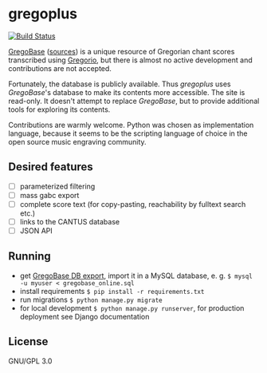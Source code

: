 # gregoplus

[![Build Status](https://travis-ci.org/igneus/gregobase.svg?branch=master)](https://travis-ci.org/igneus/gregobase)

[GregoBase](https://gregobase.selapa.net/)
([sources](https://github.com/olivierberten/GregoBase))
is a unique resource of Gregorian chant scores
transcribed using
[Gregorio](http://gregorio-project.github.io/),
but there is almost no active development
and contributions are not accepted.

Fortunately, the database is publicly available.
Thus *gregoplus* uses *GregoBase*'s database to make its contents
more accessible.
The site is read-only. It doesn't attempt to replace
*GregoBase*, but to provide additional tools for exploring
its contents.

Contributions are warmly welcome.
Python was chosen as implementation language,
because it seems to be the scripting language of choice
in the open source music engraving community.

## Desired features

- [ ] parameterized filtering
- [ ] mass gabc export
- [ ] complete score text (for copy-pasting, reachability by fulltext search etc.)
- [ ] links to the CANTUS database
- [ ] JSON API

## Running

* get [GregoBase DB export](https://github.com/gregorio-project/GregoBase/blob/master/gregobase_online.sql),
  import it in a MySQL database, e. g. `$ mysql -u myuser < gregobase_online.sql`
* install requirements `$ pip install -r requirements.txt`
* run migrations `$ python manage.py migrate`
* for local development `$ python manage.py runserver`, for production deployment see Django documentation

## License

GNU/GPL 3.0
